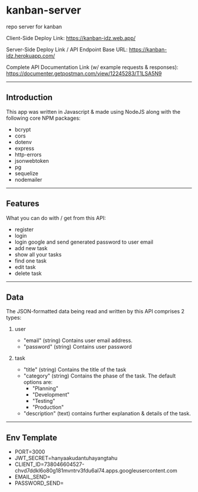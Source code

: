 # kanban-server
repo server for kanban

Client-Side Deploy Link:
https://kanban-idz.web.app/

Server-Side Deploy Link /
API Endpoint Base URL:
https://kanban-idz.herokuapp.com/

Complete API Documentation Link
(w/ example requests & responses):
https://documenter.getpostman.com/view/12245283/T1LSA5N9

---

## __Introduction__
This app was written in Javascript & made using NodeJS along with the following core NPM packages:
- bcrypt
- cors
- dotenv
- express
- http-errors
- jsonwebtoken
- pg
- sequelize
- nodemailer

---

## __Features__
What you can do with / get from this API:
- register
- login
- login google and send generated password to user email
- add new task
- show all your tasks
- find one task
- edit task
- delete task

---

## __Data__
The JSON-formatted data being read and written by this API comprises 2 types:

1. user

    - "email" (string) Contains user email address.
    - "password" (string) Contains user password

2. task

    - "title" (string) Contains the title of the task
    - "category" (string) Contains the phase of the task. The default options are:
        - "Planning"
        - "Development"
        - "Testing"
        - "Production"
    - "description" (text) contains further explanation & details of the task.

---

## __Env Template__
- PORT=3000
- JWT_SECRET=hanyaakudantuhayangtahu
- CLIENT_ID=738046604527-chvd7ddkl6o80g181mvntrv3fdu6al74.apps.googleusercontent.com
- EMAIL_SEND=
- PASSWORD_SEND=
